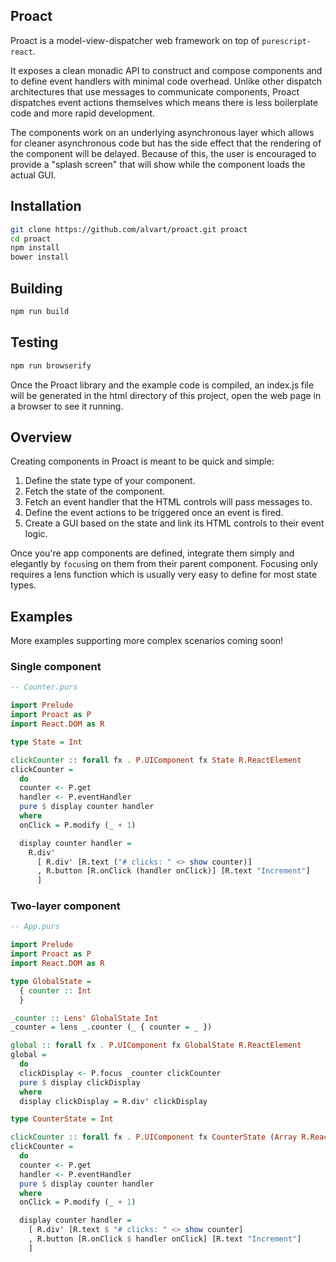 ## Proact

Proact is a model-view-dispatcher web framework on top of `purescript-react`.

It exposes a clean monadic API to construct and compose components and to define event handlers with minimal code overhead. Unlike other dispatch architectures that use messages to communicate components, Proact dispatches event actions themselves which means there is less boilerplate code and more rapid development.

The components work on an underlying asynchronous layer which allows for cleaner asynchronous code but has the side effect that the rendering of the component will be delayed. Because of this, the user is encouraged to provide a "splash screen" that will show while the component loads the actual GUI.

## Installation
```sh
git clone https://github.com/alvart/proact.git proact
cd proact
npm install
bower install
```

## Building

```sh
npm run build
```

## Testing

```sh
npm run browserify
```

Once the Proact library and the example code is compiled, an index.js file will be generated in the html directory of this project, open the web page in a browser to see it running.

## Overview

Creating components in Proact is meant to be quick and simple:

1. Define the state type of your component.
2. Fetch the state of the component.
3. Fetch an event handler that the HTML controls will pass messages to.
4. Define the event actions to be triggered once an event is fired.
5. Create a GUI based on the state and link its HTML controls to their event logic.

Once you're app components are defined, integrate them simply and elegantly by `focus`ing on them from their parent component. Focusing only requires a lens function which is usually very easy to define for most state types.

## Examples

More examples supporting more complex scenarios coming soon!

### Single component

```purescript
-- Counter.purs

import Prelude
import Proact as P
import React.DOM as R

type State = Int

clickCounter :: forall fx . P.UIComponent fx State R.ReactElement
clickCounter =
  do
  counter <- P.get
  handler <- P.eventHandler
  pure $ display counter handler
  where
  onClick = P.modify (_ + 1)

  display counter handler =
    R.div'
      [ R.div' [R.text ("# clicks: " <> show counter)]
      , R.button [R.onClick (handler onClick)] [R.text "Increment"]
      ]
```

### Two-layer component

```purescript
-- App.purs

import Prelude
import Proact as P
import React.DOM as R

type GlobalState =
  { counter :: Int
  }

_counter :: Lens' GlobalState Int
_counter = lens _.counter (_ { counter = _ })

global :: forall fx . P.UIComponent fx GlobalState R.ReactElement
global =
  do
  clickDisplay <- P.focus _counter clickCounter
  pure $ display clickDisplay
  where
  display clickDisplay = R.div' clickDisplay

type CounterState = Int

clickCounter :: forall fx . P.UIComponent fx CounterState (Array R.ReactElement)
clickCounter =
  do
  counter <- P.get
  handler <- P.eventHandler
  pure $ display counter handler
  where
  onClick = P.modify (_ + 1)

  display counter handler =
    [ R.div' [R.text $ "# clicks: " <> show counter]
    , R.button [R.onClick $ handler onClick] [R.text "Increment"]
    ]
```
